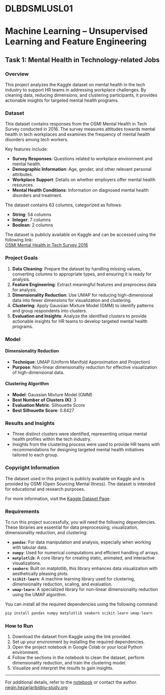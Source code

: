 # DLBDSMLUSL01
# Machine Learning – Unsupervised Learning and Feature Engineering

## Task 1: Mental Health in Technology-related Jobs

### Overview
This project analyzes the Kaggle dataset on mental health in the tech industry to support HR teams in addressing workplace challenges. By cleaning data, reducing dimensions, and clustering participants, it provides actionable insights for targeted mental health programs.

### Dataset
This dataset contains responses from the OSMI Mental Health in Tech Survey conducted in 2016. The survey measures attitudes towards mental health in tech workplaces and examines the frequency of mental health disorders among tech workers.

Key features include:
- **Survey Responses**: Questions related to workplace environment and mental health.
- **Demographic Information**: Age, gender, and other relevant personal attributes.
- **Workplace Support**: Details on whether employers offer mental health resources.
- **Mental Health Conditions**: Information on diagnosed mental health disorders and treatment.

The dataset contains 63 columns, categorized as follows:
- **String**: 54 columns
- **Integer**: 7 columns
- **Boolean**: 2 columns

The dataset is publicly available on Kaggle and can be accessed using the following link:  
[OSMI Mental Health in Tech Survey 2016](https://www.kaggle.com/datasets/osmi/mental-health-in-tech-2016)

### Project Goals
1. **Data Cleaning**: Prepare the dataset by handling missing values, converting columns to appropriate types, and ensuring it is ready for analysis.
2. **Feature Engineering**: Extract meaningful features and preprocess data for analysis.
3. **Dimensionality Reduction**: Use UMAP for reducing high-dimensional data into fewer dimensions for visualization and clustering.
4. **Clustering**: Apply Gaussian Mixture Model (GMM) to identify patterns and group respondents into clusters.
5. **Evaluation and Insights**: Analyze the identified clusters to provide actionable insights for HR teams to develop targeted mental health programs.

### Model
#### Dimensionality Reduction
- **Technique**: UMAP (Uniform Manifold Approximation and Projection)
- **Purpose**: Non-linear dimensionality reduction for effective visualization of high-dimensional data.

#### Clustering Algorithm
- **Model**: Gaussian Mixture Model (GMM)
- **Best Number of Clusters (K)**: 3
- **Evaluation Metric**: Silhouette Score
- **Best Silhouette Score**: 0.8427

### Results and Insights
- Three distinct clusters were identified, representing unique mental health profiles within the tech industry.
- Insights from the clustering process were used to provide HR teams with recommendations for designing targeted mental health initiatives tailored to each group.

### Copyright Information
The dataset used in this project is publicly available on Kaggle and is provided by OSMI (Open Sourcing Mental Illness). The dataset is intended for educational and research purposes.

For more information, visit the [Kaggle Dataset Page](https://www.kaggle.com/datasets/osmi/mental-health-in-tech-2016).


### Requirements  
To run this project successfully, you will need the following dependencies. These libraries are essential for data preprocessing, visualization, dimensionality reduction, and clustering:  

- **`pandas`**: For data manipulation and analysis, especially when working with tabular data.  
- **`numpy`**: Used for numerical computations and efficient handling of arrays.  
- **`matplotlib`**: A core library for creating static, animated, and interactive visualizations.  
- **`seaborn`**: Built on matplotlib, this library enhances data visualization with aesthetically pleasing plots.  
- **`scikit-learn`**: A machine learning library used for clustering, dimensionality reduction, scaling, and evaluation.  
- **`umap-learn`**: A specialized library for non-linear dimensionality reduction using the UMAP algorithm.  

You can install all the required dependencies using the following command:  

```bash
pip install pandas numpy matplotlib seaborn scikit-learn umap-learn

```

### How to Run
1. Download the dataset from Kaggle using the link provided.
2. Set up your environment by installing the required dependencies.
3. Open the project notebook in Google Colab or your local Python environment.
4. Follow the sections in the notebook to clean the dataset, perform dimensionality reduction, and train the clustering model.
5. Visualize and interpret the results to gain insights.

---
For additional details, refer to the [notebook](#) or contact the author.
negin.hezarjaribi@iu-study.org
